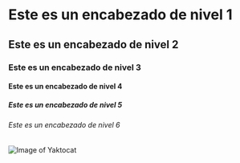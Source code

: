 # Este es un encabezado de nivel 1
## Este es un encabezado de nivel 2
### Este es un encabezado de nivel 3
#### Este es un encabezado de nivel 4
##### Este es un encabezado de nivel 5
###### Este es un encabezado de nivel 6

![Image of Yaktocat](https://octodex.github.com/images/yaktocat.png)
